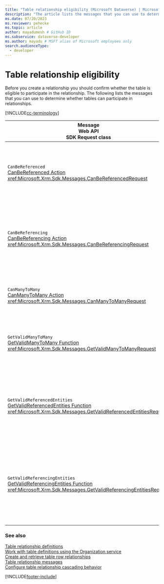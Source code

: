 ```yaml
---
title: "Table relationship eligibility (Microsoft Dataverse) | Microsoft Docs" # Intent and product brand in a unique string of 43-59 chars including spaces
description: "The article lists the messages that you can use to determine whether tables can participate in relationships" # 115-145 characters including spaces. This abstract displays in the search result.
ms.date: 07/20/2023
ms.reviewer: pehecke
ms.topic: article
author: mayadumesh # GitHub ID
ms.subservice: dataverse-developer
ms.author: mayadu # MSFT alias of Microsoft employees only
search.audienceType: 
  - developer
---
```

# Table relationship eligibility

Before you create a relationship you should confirm whether the table is eligible to participate in the relationship. The following lists the messages that you can use to determine whether tables can participate in relationships.  

[!INCLUDE[cc-terminology](includes/cc-terminology.md)]
  
|Message<br />Web API<br />SDK Request class|Description|
|-------------|-----------------|
|`CanBeReferenced`</br>[CanBeReferenced Action](xref:Microsoft.Dynamics.CRM.CanBeReferenced)<br /><xref:Microsoft.Xrm.Sdk.Messages.CanBeReferencedRequest>|Checks whether the specified table can be the primary table (one) in a one-to-many relationship.|
|`CanBeReferencing`</br>[CanBeReferencing Action](xref:Microsoft.Dynamics.CRM.CanBeReferencing)<br /><xref:Microsoft.Xrm.Sdk.Messages.CanBeReferencingRequest>|Checks whether the specified table can be the referencing table (many) in a one-to-many relationship.|
|`CanManyToMany`</br>[CanManyToMany Action](xref:Microsoft.Dynamics.CRM.CanManyToMany)<br /><xref:Microsoft.Xrm.Sdk.Messages.CanManyToManyRequest>|Checks whether the table can participate in a many-to-many relationship.|
|`GetValidManyToMany`</br>[GetValidManyToMany Function](xref:Microsoft.Dynamics.CRM.GetValidManyToMany)<br /><xref:Microsoft.Xrm.Sdk.Messages.GetValidManyToManyRequest>|Returns the set of tables that can participate in a many-to-many relationship.|
|`GetValidReferencedEntities`</br>[GetValidReferencedEntities Function](xref:Microsoft.Dynamics.CRM.GetValidReferencedEntities)<br /><xref:Microsoft.Xrm.Sdk.Messages.GetValidReferencedEntitiesRequest>|Returns the set of tables that are valid as the primary table (one) from the specified table in a one-to-many relationship.|
|`GetValidReferencingEntities`</br>[GetValidReferencingEntities Function](xref:Microsoft.Dynamics.CRM.GetValidReferencingEntities)<br /><xref:Microsoft.Xrm.Sdk.Messages.GetValidReferencingEntitiesRequest>|Returns the set of tables that are valid as the related table (many) to the specified table in a one-to-many relationship.|
  
### See also

[Table relationship definitions](entity-relationship-metadata.md)   
[Work with table definitions using the Organization service](org-service/work-with-metadata.md)   
[Create and retrieve table row relationships](org-service/metadata-relationshipmetadata.md)   
[Table relationship messages](entity-relationship-metadata-messages.md)   
[Configure table relationship cascading behavior](configure-entity-relationship-cascading-behavior.md)   


[!INCLUDE[footer-include](../../includes/footer-banner.md)]
